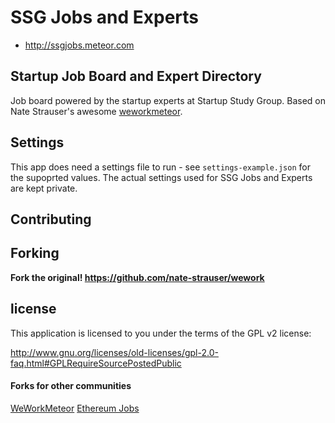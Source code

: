 # SSG Jobs and Experts

* http://ssgjobs.meteor.com

## Startup Job Board and Expert Directory

Job board powered by the startup experts at Startup Study Group. Based on Nate Strauser's awesome [weworkmeteor](http://weworkmeteor.com).

## Settings
This app does need a settings file to run - see `settings-example.json` for the supoprted values.  The actual settings used for SSG Jobs and Experts are kept private.

## Contributing


## Forking

**Fork the original! https://github.com/nate-strauser/wework**

## license

This application is licensed to you under the terms of the GPL v2 license:

http://www.gnu.org/licenses/old-licenses/gpl-2.0-faq.html#GPLRequireSourcePostedPublic

#### Forks for other communities
[WeWorkMeteor](http://weworkmeteor.com)
[Ethereum Jobs](http://jobs.ethercasts.com/)
